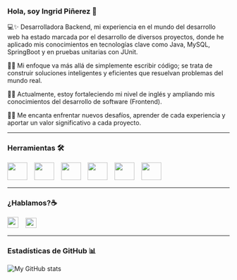 ### Hola, soy Ingrid Piñerez 👋

 💻✨ Desarrolladora Backend, mi experiencia en el mundo del desarrollo web ha estado marcada por el desarrollo de diversos proyectos, donde he aplicado mis conocimientos en tecnologías clave como Java, MySQL, SpringBoot y en pruebas unitarias con JUnit. 

 🚀🔧 Mi enfoque va más allá de simplemente escribir código; se trata de construir soluciones inteligentes y eficientes que resuelvan problemas del mundo real. 
 
 🧠💡 Actualmente, estoy fortaleciendo mi nivel de inglés y ampliando mis conocimientos del desarrollo de software (Frontend). 

 🌟✨ Me encanta enfrentar nuevos desafíos, aprender de cada experiencia y aportar un valor significativo a cada proyecto.

____

### Herramientas 🛠️
<p align="left">
  <a href="https://www.java.com/es/" target="blank"><img src="https://github.com/IngridPinerez/IngridPinerez/assets/129961172/dd9d8d91-61c4-4634-8810-3ba205b42cc5"       height="40" width="45" /></a> &nbsp&nbsp
  <a href="https://www.mysql.com/" target="blank"><img src="https://github.com/IngridPinerez/IngridPinerez/assets/129961172/c5229aa6-db84-4c85-bd80-7e3c2bc4658b" height="40" width="45" /></a> &nbsp&nbsp 
  <a href="https://www.mongodb.com/es" target="blank"><img src="https://github.com/IngridPinerez/IngridPinerez/assets/129961172/56b1c09f-3060-40b7-8ec2-99e1497902b3" height="40" width="45" /></a> &nbsp&nbsp 
  <a href="https://spring.io/projects/spring-boot" target="blank"><img src="https://github.com/IngridPinerez/IngridPinerez/assets/129961172/859de155-5274-4dc7-b178-f85d5e4913d2" height="40" width="45" /></a> &nbsp&nbsp 
  <a href="https://junit.org/junit5/" target="blank"><img src="https://github.com/IngridPinerez/IngridPinerez/assets/129961172/fdab076a-18f1-41e4-927c-bd2532abc126" height="40" width="45" /></a> &nbsp&nbsp 
  <a href="https://www.postman.com/" target="blank"><img src="https://github.com/IngridPinerez/IngridPinerez/assets/129961172/5202d3c6-8d5a-4646-891c-3a3fc77fa17b" height="40" width="45" /></a>
</p> 

____

### ¿Hablamos?☕️
<p align="left">
<a href="https://www.linkedin.com/in/ingridpinerez/" target="blank"><img src="https://github.com/IngridPinerez/IngridPinerez/assets/129961172/62bb5fcd-2223-4969-bff0-8ea37818fe15" height="25" width="25" /></a> &nbsp&nbsp <a href="mailto:in.pinerez@gmail.com" target="blank"><img src="https://github.com/IngridPinerez/IngridPinerez/assets/129961172/da880f80-b578-4b0c-9319-792384399c54" height="23" width="25" /></a>
</p>

____

### Estadísticas de GitHub	📊
![My GitHub stats](https://github-readme-stats.vercel.app/api?username=IngridPinerez&show_icons=true&theme=gruvbox)
